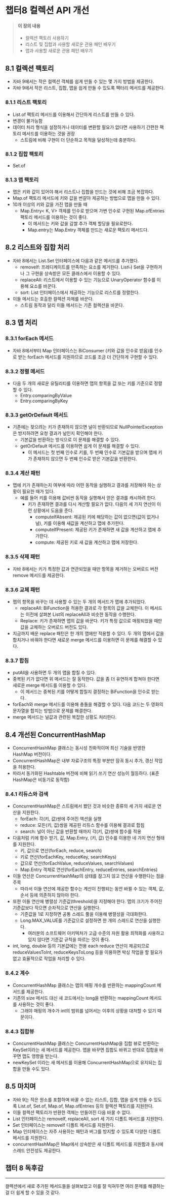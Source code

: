 # 챕터8 컬렉션 API 개선

> #### 이 장의 내용
> - 컬렉션 팩토리 사용하기
> - 리스트 및 집합과 사용할 새로운 관용 패턴 배우기
> - 맵과 사용할 새로운 관용 패턴 배우기

## 8.1 컬렉션 팩토리
- 자바 9에서는 작은 컬렉션 객체를 쉽게 만들 수 있는 몇 가지 방법을 제공한다.
- 자바 9에서 작은 리스트, 집합, 맵을 쉽게 만들 수 있도록 팩터리 메서드를 제공한다.

### 8.1.1 리스트 팩토리
- List.of 팩토리 메서드를 이용해서 간단하게 리스트를 만들 수 있다.
- 변경이 불가능함
- 데이터 처리 형식을 설정하거나 데이터를 변환할 필요가 없다면 사용하기 간편한 팩토리 메서드를 이용하는 것을 권장
  - 스트림에 비해 구현이 더 단순하고 목적을 달성하는데 충분하다.

### 8.1.2 집합 팩토리
- Set.of 

### 8.1.3 맵 팩토리
- 맵은 키와 값이 있어야 해서 리스트나 집합을 만드는 것에 비해 조금 복잡하다.
- Map.of 팩토리 메서드에 키와 값을 번갈아 제공하는 방법으로 맵을 만들 수 있다.
- 10개 이상의 키와 값을 가진 맵을 만들 때
  - Map.Entry< K, V> 객체를 인수로 받으며 가변 인수로 구현된 Map.ofEntries 팩토리 메서드를 이용하는 것이 좋다.
    - 이 메서드는 키와 값을 감쌀 추가 객체 할당을 필요로한다.
    - Map.entry는 Map.Entry 객체를 만드는 새로운 팩토리 메서드다.

## 8.2 리스트와 집합 처리
- 자바 8에서는 List.Set 인터페이스에 다음과 같은 메서드를 추가했다.
  - removeIf: 프레디케이트를 만족하는 요소를 제거한다. List나 Set을 구현하거나 그 구현을 상속받은 모든 클래스에서 이용할 수 있다.
  - replaceAll: 리스트에서 이용할 수 있는 기능으로 UnaryOperator 함수를 이용해 요소를 바꾼다.
  - sort: List 인터페이스에서 제공하는 기능으로 리스트를 정렬한다.
- 이들 메서드는 호출한 컬렉션 자체를 바꾼다.
  - 스트림 동작과 달리 이들 메서드는 기존 컬렉션을 바꾼다.


## 8.3 맵 처리

### 8.3.1 forEach 메서드
- 자바 8에서부터 Map 인터페이스는 BiConsumer (키와 값을 인수로 받음)를 인수로 받는 forEach 메서드를 지원하므로 코드를 조금 더 간단하게
구현할 수 있다.

### 8.3.2 정렬 메서드
- 다음 두 개의 새로운 유틸리티를 이용하면 맵의 항목을 값 또는 키를 기준으로 정렬할 수 있다.
  - Entry.comparingByValue
  - Entry.comparingByKey

### 8.3.3 getOrDefault 메서드
- 기존에는 찾으려는 키가 존재하지 않으면 널이 반환되므로 NullPointerException은 방지하려면 요청 결과가 널인지 확인해야 한다.
  - 기본값을 반환하는 방식으로 이 문제를 해결할 수 있다.
  - getOrDefault 메서드를 이용하면 쉽게 이 문제를 해결할 수 있다.
    - 이 메서드는 첫 번째 인수로 키를, 두 번째 인수로 기본값을 받으며 맵에 키가 존재하지 않으면 두 번째 인수로 받은 기본값을 반환한다.

### 8.3.4 계산 패턴
- 맵에 키가 존재하는지 여부에 따라 어떤 동작을 실행하고 결과를 저장해야 하는 상황이 필요한 때가 있다.
  - 예를 들어 키를 이용해 값비싼 동작을 실행해서 얻은 결과를 캐시하려 한다.
    - 키가 존재하면 결과를 다시 계산할 필요가 없다. 다음의 세 가지 연산이 이런 상황에서 도움을 준다.
      - computeIfAbsent: 제공된 키에 해당하는 값이 없으면(값이 없거나 널), 키를 이용해 새값을 계산하고 맵에 추가한다.
      - computeIfPresent: 제공된 키가 존재하면 새 값을 계산하고 맵에 추가한다.
      - compute: 제공된 키로 새 값을 계산하고 맵에 저장한다.

### 8.3.5 삭제 패턴
- 자바 8에서는 키가 특정한 값과 연관되었을 때만 항목을 제거하는 오버로드 버전 remove 메서드를 제공한다.

### 8.3.6 교체 패턴
- 멥의 항목을 바꾸는 데 사용할 수 있는 두 개의 메서드가 맵에 추가되었다.
  - replaceAll: BiFunction을 적용한 결과로 각 항목의 값을 교체한다. 이 메서드는 이전에 살펴본 List의 replaceAll과 비슷한 동작을
수행한다.
  - Replace: 키가 존재하면 맵의 값을 바꾼다. 키가 특정 값으로 매핑되었을 때만 값을 교체하는 오버로드 버전도 있다.
- 지금까지 배운 replace 패턴은 한 개의 맵에만 적용할 수 있다. 두 개의 맵에서 값을 합치거나 바꿔야 한다면 새로운
merge 메서드를 이용하면 이 문제를 해결할 수 있다.

### 8.3.7 합침
- putAll을 사용하면 두 개의 맵을 합칠 수 있다.
- 중복된 키가 없다면 위 메서드는 잘 동작한다. 값을 좀 더 유연하게 합쳐야 한다면 새로운 merge 메서드를 이용할 수 있다.
  - 이 메서드는 중복된 키를 어떻게 합칠지 결정하는 BiFunction을 인수로 받는다.
- forEach와 merge 메서드를 이용해 충돌을 해결할 수 있다. 다음 코드는 두 영화의 문자열을 합치는 방법으로 문제를 해결한다.
- merge 메서드는 널값과 관련된 복잡한 상황도 처리한다.

## 8.4 개선된 ConcurrentHashMap
- ConcurrentHashMap 클래스는 동시성 친화적이며 최신 기술을 반영한 HashMap 버전이다.
- ConcurrentHashMap은 내부 자료구조의 특정 부분만 잠궈 동시 추가, 갱신 작업을 허용한다.
- 따라서 동가화된 Hashtable 버전에 비해 읽기 쓰기 연산 성능이 월등하다. (표준 HashMap은 비동기로 동작함)

### 8.4.1 리듀스와 검색
- ConcurrentHashMap은 스트림에서 봤던 것과 비슷한 종류의 세 가지 새로운 연산을 지원한다.
  - forEach: 각(키, 값)쌍에 주어진 액션을 실행
  - reduce: 모든(키, 값)쌍을 제공된 리듀스 함수를 이용해 결과로 합침
  - search: 널이 아닌 값을 반환할 때까지 각(키, 값)쌍에 함수를 적용
- 다음처럼 키에 함수 받기, 값, Map.Entry, (키, 값) 인수를 이용한 네 가지 연산 형태를 지원한다.
  - 키, 값으로 연산(forEach, reduce, search)
  - 키로 연산(forEachKey, reduceKey, searchKeys)
  - 값으로 연산(forEachValue, reduceValues, searchValues)
  - Map.Entry 객체로 연산(forEachEntry, reduceEntries, searchEntries)
- 이들 연산은 ConcurrentHashMap의 상태를 잠그지 않고 연산을 수행한다는 점을 주목
  - 따라서 이들 연산에 제공한 함수는 계산이 진행되는 동안 바뀔 수 있는 객체, 값, 순서 등에 의존하지 않아야 한다.
- 또한 이들 연산에 병렬성 기준값(threshold)을 지정해야 한다. 맵의 크기가 주어진 기준값보다 작으면 순차적으로 연산을 실행한다.
  - 기준값을 1로 지정하면 공통 스레드 풀을 이용해 병렬성을 극대화한다.
  - Long.MAX_VALUE를 기준값으로 설정하면 한 개의 스레드로 연산을 실행한다. 
    - 여러분의 소프트웨어 아키텍처가 고급 수준의 자원 활용 최적화를 사용하고 있지 않다면 기준값 규칙을 따르는 것이 좋다.
- int, long, double 등의 기본값에는 전용 each reduce 연산이 제공되므로 reduceValuesToInt, reduceKeysToLong 등을
이용하면 박싱 작업을 할 필요가 없고 효율적으로 작업을 처리할 수 있다.

### 8.4.2 계수
- ConcurrentHashMap 클래스는 맵의 매핑 개수를 반환하는 mappingCount 메서드를 제공한다. 
- 기존의 size 메서드 대신 새 코드에서는 long을 반환하는 mappingCount 메서드를 사용하는 것이 좋다.
  - 그래야 매핑의 개수가 int의 범위를 넘어서는 이후의 상황을 대처할 수 있기 때문이다.

### 8.4.3 집합뷰
- ConcurrentHashMap 클래스는 ConcurrentHashMap을 집합 뷰로 반환하는 KeySet이라는 새 메서드를 제공한다. 맵을 바꾸면
집합도 바뀌고 반대로 집합을 바꾸면 맵도 영향을 받는다.
- newKeySet 이라는 새 메서드를 이용해 ConcurrentHashMap으로 유지되는 집합을 만들 수도 있다.

## 8.5 마치며
- 자바 9는 적은 원소를 포함하며 바꿀 수 없는 리스트, 집합, 맵을 쉽게 만들 수 있도록 List.of, Set.of, Map.of, Map.ofEntries
등의 컬렉션 팩토리를 지원한다.
- 이들 컬렉션 팩토리가 반환한 객체는 만들어진 다음 바꿀 수 없다.
- List 인터페이스는 removeIf, replaceAll, sort 세 가지 디폴트 메서드를 지원한다.
- Set 인터페이스는 removeIf 디폴트 메서드를 지원한다.
- Map 인터페이스는 자주 사용하는 패턴과 버그를 방지할 수 있도록 다양한 디폴트 메서드를 지원한다.
- concurrentHashMap은 Map에서 상속받은 새 디폴트 메서드를 지원함과 동시에 스레드 안전성도 제공한다.


## 챕터 8 독후감

---
컬렉션에서 새로 추가된 메서드들을 살펴보았고 이를 잘 익혀두면 여러 문제를 해결하는걸 더 쉽게 할 수 있을 것 같다.
